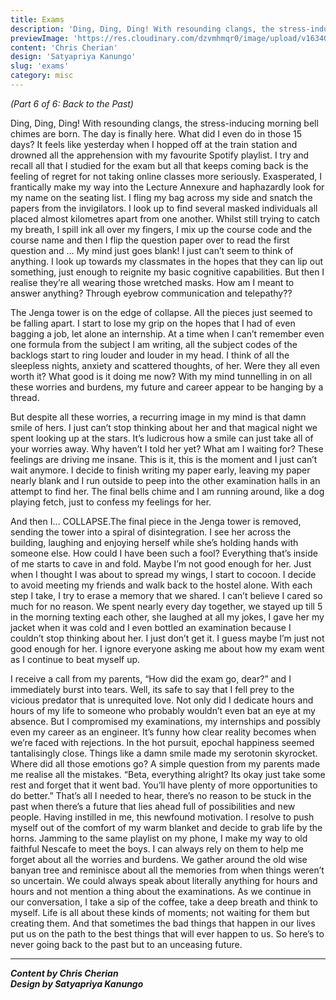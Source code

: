 ```yaml
---
title: Exams
description: 'Ding, Ding, Ding! With resounding clangs, the stress-inducing morning bell chimes are born. The day is...'
previewImage: 'https://res.cloudinary.com/dzvmhmqr0/image/upload/v1634028945/Articles%20Cover%20Image/Back_to_the_Past_Exams_rqfdam.jpg'
content: 'Chris Cherian'
design: 'Satyapriya Kanungo'
slug: 'exams'
category: misc
---
```


_(Part 6 of 6: Back to the Past)_

Ding, Ding, Ding! With resounding clangs, the stress-inducing morning bell chimes are born. The day is finally here. What did I even do in those 15 days? It feels like yesterday when I hopped off at the train station and drowned all the apprehension with my favourite Spotify playlist. I try and recall all that I studied for the exam but all that keeps coming back is the feeling of regret for not taking online classes more seriously. Exasperated, I frantically make my way into the Lecture Annexure and haphazardly look for my name on the seating list. I fling my bag across my side and snatch the papers from the invigilators. I look up to find several masked individuals all placed almost kilometres apart from one another. Whilst still trying to catch my breath, I spill ink all over my fingers, I mix up the course code and the course name and then I flip the question paper over to read the first question and … My mind just goes blank! I just can’t seem to think of anything. I look up towards my classmates in the hopes that they can lip out something, just enough to reignite my basic cognitive capabilities. But then I realise they’re all wearing those wretched masks. How am I meant to answer anything? Through eyebrow communication and telepathy??

The Jenga tower is on the edge of collapse. All the pieces just seemed to be falling apart. I start to lose my grip on the hopes that I had of even bagging a job, let alone an internship. At a time when I can’t remember even one formula from the subject I am writing, all the subject codes of the backlogs start to ring louder and louder in my head. I think of all the sleepless nights, anxiety and scattered thoughts, of her. Were they all even worth it? What good is it doing me now? With my mind tunnelling in on all these worries and burdens, my future and career appear to be hanging by a thread.

But despite all these worries, a recurring image in my mind is that damn smile of hers. I just can’t stop thinking about her and that magical night we spent looking up at the stars. It’s ludicrous how a smile can just take all of your worries away. Why haven’t I told her yet? What am I waiting for? These feelings are driving me insane. This is it, this is the moment and I just can’t wait anymore. I decide to finish writing my paper early, leaving my paper nearly blank and I run outside to peep into the other examination halls in an attempt to find her. The final bells chime and I am running around, like a dog playing fetch, just to confess my feelings for her.

And then I… COLLAPSE.The final piece in the Jenga tower is removed, sending the tower into a spiral of disintegration. I see her across the building, laughing and enjoying herself while she’s holding hands with someone else. How could I have been such a fool? Everything that’s inside of me starts to cave in and fold. Maybe I’m not good enough for her. Just when I thought I was about to spread my wings, I start to cocoon. I decide to avoid meeting my friends and walk back to the hostel alone. With each step I take, I try to erase a memory that we shared. I can’t believe I cared so much for no reason. We spent nearly every day together, we stayed up till 5 in the morning texting each other, she laughed at all my jokes, I gave her my jacket when it was cold and I even bottled an examination because I couldn’t stop thinking about her. I just don’t get it. I guess maybe I’m just not good enough for her. I ignore everyone asking me about how my exam went as I continue to beat myself up.

I receive a call from my parents, “How did the exam go, dear?” and I immediately burst into tears. Well, its safe to say that I fell prey to the vicious predator that is unrequited love. Not only did I dedicate hours and hours of my life to someone who probably wouldn’t even bat an eye at my absence. But I compromised my examinations, my internships and possibly even my career as an engineer. It’s funny how clear reality becomes when we’re faced with rejections. In the hot pursuit, epochal happiness seemed tantalisingly close. Things like a damn smile made my serotonin skyrocket. Where did all those emotions go? A simple question from my parents made me realise all the mistakes. “Beta, everything alright? Its okay just take some rest and forget that it went bad. You’ll have plenty of more opportunities to do better.” That’s all I needed to hear, there’s no reason to be stuck in the past when there’s a future that lies ahead full of possibilities and new people. Having instilled in me, this newfound motivation. I resolve to push myself out of the comfort of my warm blanket and decide to grab life by the horns. Jamming to the same playlist on my phone, I make my way to old faithful Nescafe to meet the boys. I can always rely on them to help me forget about all the worries and burdens. We gather around the old wise banyan tree and reminisce about all the memories from when things weren’t so uncertain. We could always speak about literally anything for hours and hours and not mention a thing about the examinations. As we continue in our conversation, I take a sip of the coffee, take a deep breath and think to myself. Life is all about these kinds of moments; not waiting for them but creating them. And that sometimes the bad things that happen in our lives put us on the path to the best things that will ever happen to us. So here’s to never going back to the past but to an unceasing future.

---

**_Content by Chris Cherian_** <br>
**_Design by Satyapriya Kanungo_**
